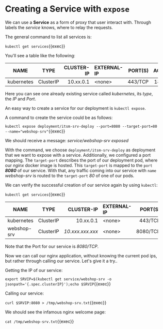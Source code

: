 # Creating a Service with `expose`

We can use a **Service** as a form of proxy that user interact with. Through labels the *service* knows, where to relay the requests. 

The general command to list all services is:

`kubectl get services`{{exec}}

You'll see a table like the following:

| NAME        |     TYPE    | CLUSTER-IP  | EXTERNAL-IP | PORT(S)  | AGE | 
| ----------- |:-----------:| -----------:| :-----------| --------:| ---:|
| kubernetes  |  ClusterIP  |  10.xx.0.1  | \<none\>    |  443/TCP | 18d |

Here you can see one already existing service called *kubernetes*, its *type*, the *IP* and *Port*.

An easy way to create a service for our deployment is `kubectl expose`.

A command to create the service could be as follows:

`kubectl expose deployment/itsm-srv-deploy --port=8080 --target-port=80 --name="webshop-srv"`{{exec}}

We should receive a message:	*service/webshop-srv exposed*

With the command, we choose `deployment/itsm-srv-deploy` as deployment that we want to expose with a service. Additionally, we configured a port mapping. The `target-port` describes the port of our deployment pod, where our *nginx* docker image is hosted. This `target-port` is mapped to the `port` ***8080*** of our service. With that, any traffic coming into our service with `name` *webshop-srv* is routed to the `target-port` *80* of one of our pods. 

We can verify the successful creation of our service again by using `kubectl`:

`kubectl get services`{{exec}}

| NAME        |     TYPE    | CLUSTER-IP  | EXTERNAL-IP | PORT(S)  | AGE | 
| ----------- |:-----------:| -----------:| :-----------| --------:| ---:|
| kubernetes  |  ClusterIP  |  10.xx.0.1  | \<none\>           |  443/TCP | 18d |
| webshop-srv  |  ClusterIP  |  *10.xxx.xxx.xxx*  | \<none\>   |  8080/TCP | 8s |

Note that the Port for our service is *8080/TCP*.

Now we can call our nginx application, without knowing the current pod ips, but rather through calling our service. Let's give it a try..

Getting the IP of our service:

`export SRVIP=$(kubectl get service/webshop-srv -o jsonpath='{.spec.clusterIP}');echo $SRVIP`{{exec}}

Calling our service:

`curl $SRVIP:8080 > /tmp/webshop-srv.txt`{{exec}}

We should see the infamous nginx welcome page:

`cat /tmp/webshop-srv.txt`{{exec}}
